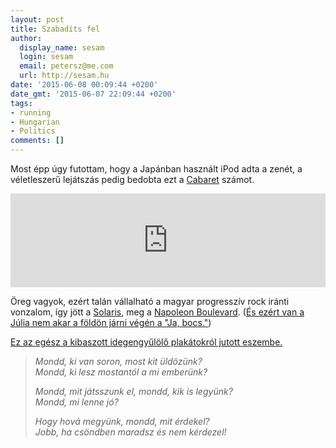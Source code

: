 ```yaml
---
layout: post
title: Szabadíts fel
author:
  display_name: sesam
  login: sesam
  email: petersz@me.com
  url: http://sesam.hu
date: '2015-06-08 00:09:44 +0200'
date_gmt: '2015-06-07 22:09:44 +0200'
tags:
- running
- Hungarian
- Politics
comments: []
---
```


Most épp úgy futottam, hogy a Japánban használt iPod adta a zenét, a véletleszerű lejátszás pedig bedobta ezt a [Cabaret](https://www.youtube.com/watch?v=FWAekbh0J9U) számot.

<div class="iframe-container">
<iframe src="https://www.youtube.com/embed/tW6HX0tXzJQ" width="100%" frameborder="0" allow="accelerometer; autoplay; clipboard-write; encrypted-media; gyroscope; picture-in-picture" allowfullscreen></iframe>
</div>

Öreg vagyok, ezért talán vállalható a magyar progresszív rock iránti vonzalom, így jött a [Solaris](http://hu.wikipedia.org/wiki/Solaris_\(együttes\)), meg a [Napoleon Boulevard](http://hu.wikipedia.org/wiki/Napoleon_Boulevard). ([És ezért van a Júlia nem akar a földön járni végén a "Ja, bocs."](http://zene.hu/20091216_hogyan_szuletett_a_megaslager_2__elarulja))

[Ez az egész a kibaszott idegengyűlölő plakátokról jutott eszembe.](http://444.hu/2015/06/07/oly-modon-hogy-rendori-mivoltunk-rejtve-maradjon/)

> _Mondd, ki van soron, most kit üldözünk?_  
>  _Mondd, ki lesz mostantól a mi emberünk?_
> 
> _Mondd, mit játsszunk el, mondd, kik is legyünk?_  
>  _Mondd, mi lenne jó?_
> 
> _Hogy hová megyünk, mondd, mit érdekel?_  
>  _Jobb, ha csöndben maradsz és nem kérdezel!_

